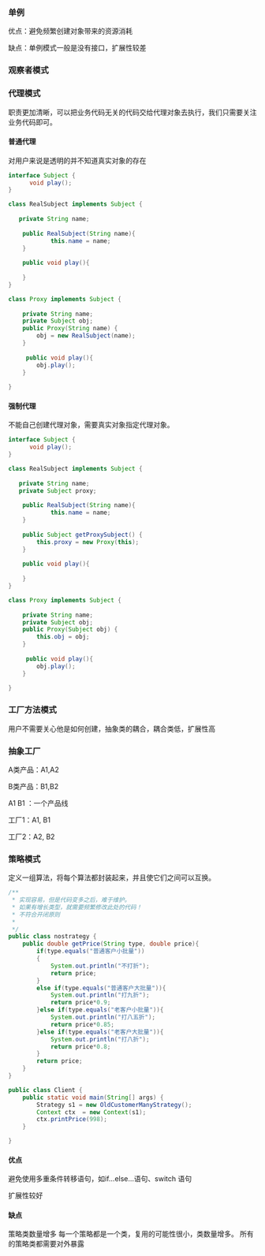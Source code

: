 

### 单例



优点：避免频繁创建对象带来的资源消耗

缺点：单例模式一般是没有接口，扩展性较差





### 观察者模式







### 代理模式

职责更加清晰，可以把业务代码无关的代码交给代理对象去执行，我们只需要关注业务代码即可。

#### 普通代理

对用户来说是透明的并不知道真实对象的存在



```java
interface Subject {
      void play();
}

class RealSubject implements Subject {
    
   private String name;
    
    public RealSubject(String name){
            this.name = name;
    }
    
    public void play(){
        
    }
}

class Proxy implements Subject {
    
    private String name;
    private Subject obj;
    public Proxy(String name) {
        obj = new RealSubject(name);
    }
    
     public void play(){
        obj.play();
    }
    
}
```

#### 强制代理

不能自己创建代理对象，需要真实对象指定代理对象。

```java
interface Subject {
      void play();
}

class RealSubject implements Subject {
    
   private String name;
   private Subject proxy;
    
    public RealSubject(String name){
            this.name = name;
    }
    
    public Subject getProxySubject() {
        this.proxy = new Proxy(this);
    }
    
    public void play(){
        
    }
}

class Proxy implements Subject {
    
    private String name;
    private Subject obj;
    public Proxy(Subject obj) {
        this.obj = obj;
    }
    
     public void play(){
        obj.play();
    }
    
}
```





### 工厂方法模式

用户不需要关心他是如何创建，抽象类的耦合，耦合类低，扩展性高





### 抽象工厂

A类产品：A1,A2

B类产品：B1,B2



A1 B1 ：一个产品线

工厂1：A1, B1  



工厂2：A2, B2







### 策略模式

定义一组算法，将每个算法都封装起来，并且使它们之间可以互换。

```java
/**
 * 实现容易，但是代码变多之后，难于维护。
 * 如果有增长类型，就需要频繁修改此处的代码！
 * 不符合开闭原则
 *
 */
public class nostrategy {
    public double getPrice(String type, double price){
        if(type.equals("普通客户小批量"))
        {
            System.out.println("不打折");
            return price;
        }
        else if(type.equals("普通客户大批量")){
            System.out.println("打九折");
            return price*0.9;
        }else if(type.equals("老客户小批量")){
            System.out.println("打八五折");
            return price*0.85;
        }else if(type.equals("老客户大批量")){
            System.out.println("打八折");
            return price*0.8;
        }
        return price;
    }
}

```





```java
public class Client {
    public static void main(String[] args) {
        Strategy s1 = new OldCustomerManyStrategy();
        Context ctx  = new Context(s1);
        ctx.printPrice(998);
    }

}
```

#### 优点

避免使用多重条件转移语句，如if...else...语句、switch 语句

扩展性较好

#### 缺点

策略类数量增多
每一个策略都是一个类，复用的可能性很小，类数量增多。
所有的策略类都需要对外暴露